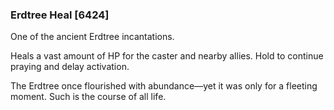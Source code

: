 ### Erdtree Heal [6424]

One of the ancient Erdtree incantations.

Heals a vast amount of HP for the caster and nearby allies. Hold to continue praying and delay activation.

The Erdtree once flourished with abundance—yet it was only for a fleeting moment. Such is the course of all life.